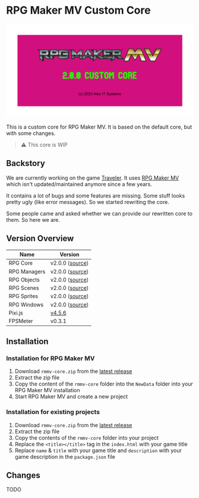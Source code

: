 # RPG Maker MV Custom Core

![RCCB](banner.png)

This is a custom core for RPG Maker MV. It is based on the default core, but with some changes.

> :warning: This core is WIP

## Backstory

We are currently working on the game [Traveler](https://traveler-rpg.dev).
It uses [RPG Maker MV](https://rpgmakerofficial.com/product/mv/) which isn't updated/maintained anymore since a few years.

It contains a lot of bugs and some features are missing. Some stuff looks pretty ugly (like error messages).
So we started rewriting the core.

Some people came and asked whether we can provide our rewritten core to them.
So here we are.

## Version Overview

| Name         | Version                                                        |
| ------------ | -------------------------------------------------------------- |
| RPG Core     | v2.0.0 ([source](src/js/rpg_core/))                            |
| RPG Managers | v2.0.0 ([source](src/js/rpg_managers/))                        |
| RPG Objects  | v2.0.0 ([source](src/js/rpg_objecs/))                          |
| RPG Scenes   | v2.0.0 ([source](src/js/rpg_scenes/))                          |
| RPG Sprites  | v2.0.0 ([source](src/js/rpg_sprites/))                         |
| RPG Windows  | v2.0.0 ([source](src/js/rpg_windows/))                         |
| Pixi.js      | [v4.5.6](https://github.com/pixijs/pixijs/releases/tag/v4.5.6) |
| FPSMeter     | v0.3.1                                                         |

## Installation

### Installation for RPG Maker MV

1. Download `rmmv-core.zip` from the [latest release](https://github.com/Aiko-IT-Systems/rmmv-core/releases/latest)
2. Extract the zip file
3. Copy the content of the `rmmv-core` folder into the `NewData` folder into your RPG Maker MV installation
4. Start RPG Maker MV and create a new project

### Installation for existing projects

1. Download `rmmv-core.zip` from the [latest release](https://github.com/Aiko-IT-Systems/rmmv-core/releases/latest)
2. Extract the zip file
3. Copy the contents of the `rmmv-core` folder into your project
4. Replace the `<title></title>` tag in the `index.html` with your game title
5. Replace `name` & `title` with your game title and `description` with your game description in the `package.json` file

## Changes

TODO
